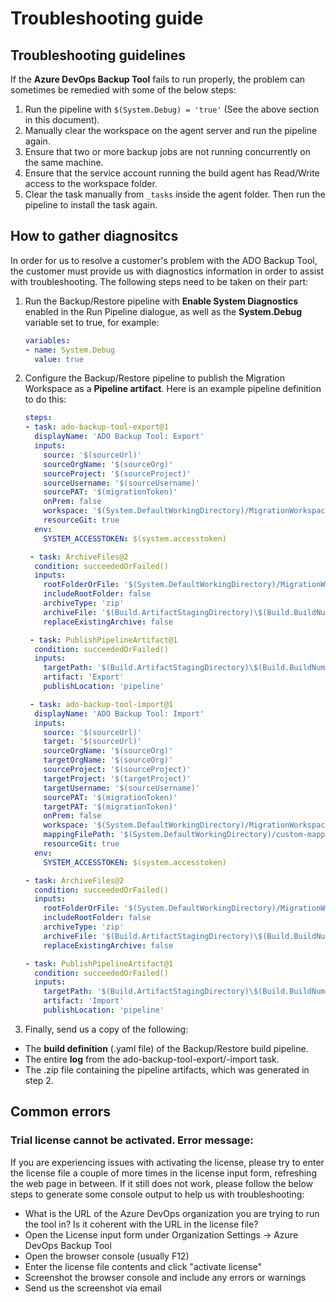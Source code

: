 # Troubleshooting guide

## Troubleshooting guidelines

If the **Azure DevOps Backup Tool** fails to run properly, the problem can sometimes be remedied with some of the below steps:

1. Run the pipeline with `$(System.Debug) = 'true'` (See the above section in this document).
1. Manually clear the workspace on the agent server and run the pipeline again.
1. Ensure that two or more backup jobs are not running concurrently on the same machine.
1. Ensure that the service account running the build agent has Read/Write access to the workspace folder.
1. Clear the task manually from `_tasks` inside the agent folder. Then run the pipeline to install the task again.

## How to gather diagnositcs

In order for us to resolve a customer's problem with the ADO Backup Tool, the customer must provide us with diagnostics information in order to assist with troubleshooting. The following steps need to be taken on their part:

1. Run the Backup/Restore pipeline with **Enable System Diagnostics** enabled in the Run Pipeline dialogue, as well as the **System.Debug** variable set to true, for example:
   ```yaml
   variables:
   - name: System.Debug
     value: true
   ```
1. Configure the Backup/Restore pipeline to publish the Migration Workspace as a **Pipeline artifact**. Here is an example pipeline definition to do this:
   ```yaml
   steps:
   - task: ado-backup-tool-export@1
     displayName: 'ADO Backup Tool: Export'
     inputs:
       source: '$(sourceUrl)'
       sourceOrgName: '$(sourceOrg)'
       sourceProject: '$(sourceProject)'
       sourceUsername: '$(sourceUsername)'
       sourcePAT: '$(migrationToken)'
       onPrem: false
       workspace: '$(System.DefaultWorkingDirectory)/MigrationWorkspace'
       resourceGit: true
     env:
       SYSTEM_ACCESSTOKEN: $(system.accesstoken)

    - task: ArchiveFiles@2
     condition: succeededOrFailed()
     inputs: 
       rootFolderOrFile: '$(System.DefaultWorkingDirectory)/MigrationWorkspace'
       includeRootFolder: false
       archiveType: 'zip'
       archiveFile: '$(Build.ArtifactStagingDirectory)\$(Build.BuildNumber)-EXPORT.zip'
       replaceExistingArchive: false

    - task: PublishPipelineArtifact@1
     condition: succeededOrFailed()
     inputs:
       targetPath: '$(Build.ArtifactStagingDirectory)\$(Build.BuildNumber)-EXPORT.zip'
       artifact: 'Export'
       publishLocation: 'pipeline'

    - task: ado-backup-tool-import@1
     displayName: 'ADO Backup Tool: Import'
     inputs:
       source: '$(sourceUrl)'
       target: '$(sourceUrl)'
       sourceOrgName: '$(sourceOrg)'
       targetOrgName: '$(sourceOrg)'
       sourceProject: '$(sourceProject)'
       targetProject: '$(targetProject)'
       targetUsername: '$(sourceUsername)'
       sourcePAT: '$(migrationToken)'
       targetPAT: '$(migrationToken)'
       onPrem: false
       workspace: '$(System.DefaultWorkingDirectory)/MigrationWorkspace'
       mappingFilePath: '$(System.DefaultWorkingDirectory)/custom-mappings'
       resourceGit: true
     env:
       SYSTEM_ACCESSTOKEN: $(system.accesstoken)

   - task: ArchiveFiles@2
     condition: succeededOrFailed()
     inputs: 
       rootFolderOrFile: '$(System.DefaultWorkingDirectory)/MigrationWorkspace'
       includeRootFolder: false
       archiveType: 'zip'
       archiveFile: '$(Build.ArtifactStagingDirectory)\$(Build.BuildNumber)-IMPORT.zip'
       replaceExistingArchive: false

   - task: PublishPipelineArtifact@1
     condition: succeededOrFailed()
     inputs:
       targetPath: '$(Build.ArtifactStagingDirectory)\$(Build.BuildNumber)-IMPORT.zip'
       artifact: 'Import'
       publishLocation: 'pipeline'
   ```
1. Finally, send us a copy of the following:
  - The **build definition** (.yaml file) of the Backup/Restore build pipeline.
  - The entire **log** from the ado-backup-tool-export/-import task.
  - The .zip file containing the pipeline artifacts, which was generated in step 2.

## Common errors

### Trial license cannot be activated. Error message: 

If you are experiencing issues with activating the license, please try to enter the license file a couple of more times in the license input form, refreshing the web page in between. If it still does not work, please follow the below steps to generate some console output to help us with troubleshooting:
 
- What is the URL of the Azure DevOps organization you are trying to run the tool in? Is it coherent with the URL in the license file?
- Open the License input form under Organization Settings -> Azure DevOps Backup Tool
- Open the browser console (usually F12)
- Enter the license file contents and click "activate license"
- Screenshot the browser console and include any errors or warnings
- Send us the screenshot via email
